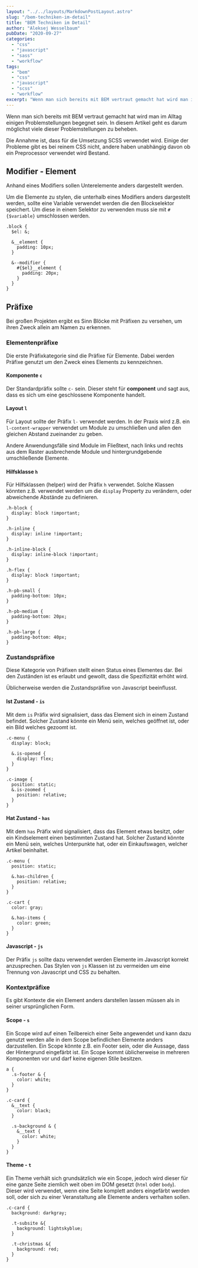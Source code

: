 ```yaml
---
layout: "../../layouts/MarkdownPostLayout.astro"
slug: "/bem-techniken-im-detail"  
title: "BEM Techniken im Detail"
author: "Aleksej Wesselbaum"
pubDate: "2020-09-27"
categories: 
  - "css"
  - "javascript"
  - "sass"
  - "workflow"
tags: 
  - "bem"
  - "css"
  - "javascript"
  - "scss"
  - "workflow"
excerpt: "Wenn man sich bereits mit BEM vertraut gemacht hat wird man im Alltag einigen Problemstellungen begegnet sein. In diesem Artikel geht es darum möglichst viele dieser Problemstellungen zu beheben."
---
```


Wenn man sich bereits mit BEM vertraut gemacht hat wird man im Alltag einigen Problemstellungen begegnet sein. In diesem Artikel geht es darum möglichst viele dieser Problemstellungen zu beheben.

Die Annahme ist, dass für die Umsetzung SCSS verwendet wird. Einige der Probleme gibt es bei reinem CSS nicht, andere haben unabhängig davon ob ein Preprocessor verwendet wird Bestand.

## Modifier - Element

Anhand eines Modifiers sollen Unterelemente anders dargestellt werden.

Um die Elemente zu stylen, die unterhalb eines Modifiers anders dargestellt werden, sollte eine Variable verwendet werden die den Blockselektor speichert. Um diese in einem Selektor zu verwenden muss sie mit `#{$variable}` umschlossen werden.

```
.block {
  $el: &;
  
  &__element {
    padding: 10px;
  }
  
  &--modifier {
    #{$el}__element {
      padding: 20px;
    }
  }
}
```

## Präfixe

Bei großen Projekten ergibt es Sinn Blöcke mit Präfixen zu versehen, um ihren Zweck allein am Namen zu erkennen.

### Elementenpräfixe

Die erste Präfixkategorie sind die Präfixe für Elemente. Dabei werden Präfixe genutzt um den Zweck eines Elements zu kennzeichnen.

#### Komponente `c`

Der Standardpräfix sollte `c-` sein. Dieser steht für **component** und sagt aus, dass es sich um eine geschlossene Komponente handelt.

#### Layout `l`

Für Layout sollte der Präfix `l-` verwendet werden. In der Praxis wird z.B. ein `l-content-wrapper` verwendet um Module zu umschließen und allen den gleichen Abstand zueinander zu geben.

Andere Anwendungsfälle sind Module im Fließtext, nach links und rechts aus dem Raster ausbrechende Module und hintergrundgebende umschließende Elemente.

#### Hilfsklasse `h`

Für Hilfsklassen (helper) wird der Präfix `h` verwendet. Solche Klassen könnten z.B. verwendet werden um die `display` Property zu verändern, oder abweichende Abstände zu definieren.

```
.h-block {
  display: block !important;
}

.h-inline {
  display: inline !important;
}

.h-inline-block {
  display: inline-block !important;
}

.h-flex {
  display: block !important;
}

.h-pb-small {
  padding-bottom: 10px;
}

.h-pb-medium {
  padding-bottom: 20px;
}

.h-pb-large {
  padding-bottom: 40px;
}
```

### Zustandspräfixe

Diese Kategorie von Präfixen stellt einen Status eines Elementes dar. Bei den Zuständen ist es erlaubt und gewollt, dass die Spezifizität erhöht wird.

Üblicherweise werden die Zustandspräfixe von Javascript beeinflusst.

#### Ist Zustand - `is`

Mit dem `is` Präfix wird signalisiert, dass das Element sich in einem Zustand befindet. Solcher Zustand könnte ein Menü sein, welches geöffnet ist, oder ein Bild welches gezoomt ist.

```
.c-menu {
  display: block;
  
  &.is-opened {
    display: flex;
  }
}

.c-image {
  position: static;
  &.is-zoomed {
    position: relative;
  }
}
```

#### Hat Zustand - `has`

Mit dem `has` Präfix wird signalisiert, dass das Element etwas besitzt, oder ein Kindselement einen bestimmten Zustand hat. Solcher Zustand könnte ein Menü sein, welches Unterpunkte hat, oder ein Einkaufswagen, welcher Artikel beinhaltet.

```
.c-menu {
  position: static;
  
  &.has-children {
    position: relative;
  }
}

.c-cart {
  color: gray;

  &.has-items {
    color: green;
  }
}
```

#### Javascript - `js`

Der Präfix `js` sollte dazu verwendet werden Elemente im Javascript korrekt anzusprechen. Das Stylen von `js` Klassen ist zu vermeiden um eine Trennung von Javascript und CSS zu behalten.

### Kontextpräfixe

Es gibt Kontexte die ein Element anders darstellen lassen müssen als in seiner ursprünglichen Form.

#### Scope - `s`

Ein Scope wird auf einen Teilbereich einer Seite angewendet und kann dazu genutzt werden alle in dem Scope befindlichen Elemente anders darzustellen. Ein Scope könnte z.B. ein Footer sein, oder die Aussage, dass der Hintergrund eingefärbt ist. Ein Scope kommt üblicherweise in mehreren Komponenten vor und darf keine eigenen Stile besitzen.

```
a {
  .s-footer & {
    color: white;
  }
}

.c-card {
  &__text {
    color: black;
  }

  .s-background & {
    &__text {
      color: white;
    }
  }
}
```

#### Theme - `t`

Ein Theme verhält sich grundsätzlich wie ein Scope, jedoch wird dieser für eine ganze Seite ziemlich weit oben im DOM gesetzt (`html` oder `body`). Dieser wird verwendet, wenn eine Seite komplett anders eingefärbt werden soll, oder sich zu einer Veranstaltung alle Elemente anders verhalten sollen.

```
.c-card {
  background: darkgray;
  
  .t-subsite &{
    background: lightskyblue;
  }
  
  .t-christmas &{
    background: red;
  }
}
```
